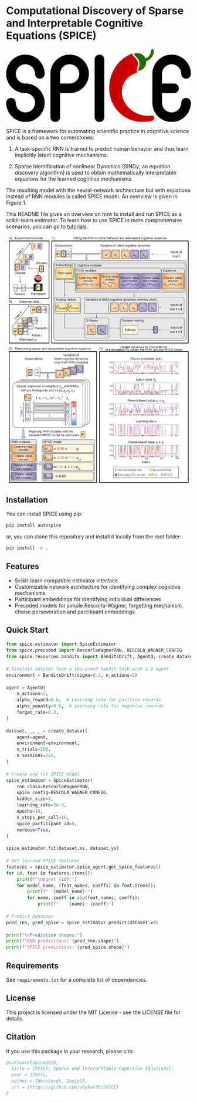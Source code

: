 # Computational Discovery of Sparse and Interpretable Cognitive Equations (SPICE)

![SPICE Logo](https://github.com/whyhardt/SPICE/blob/main/figures/spice_logo.png?raw=true)

SPICE is a framework for automating scientific practice in cognitive science and is based on a two cornerstones:

1. A task-specific RNN is trained to predict human behavior and thus learn implicitly latent cognitive mechanisms.

2. Sparse Identification of nonlinear Dynamics (SINDy; an equation discovery algorithm) is used to obtain mathematically interpretable equations for the learned cognitive mechanisms.

The resulting model with the neural-network architecture but with equations instead of RNN modules is called SPICE model. An overview is given in Figure 1.

This README file gives an overview on how to install and run SPICE as a scikit-learn estimator. To learn how to use SPICE in more comprehensive scenarios, you can go to [tutorials](tutorials).

![Figure 1 - SPICE Overview](https://github.com/whyhardt/SPICE/blob/main/figures/spice_overview.jpg?raw=true "Figure 1: SPICE overview")

## Installation

You can install SPICE using pip:

```bash
pip install autospice
```

or, you can clone this repository and install it locally from the root folder:

```bash
pip install -e .
```

## Features

- Scikit-learn compatible estimator interface
- Customizable network architecture for identifying complex cognitive mechanisms
- Participant embeddings for identifying individual differences
- Precoded models for simple Rescorla-Wagner, forgetting mechanism, choise perseveration and parcitipant embeddings

## Quick Start

```python
from spice.estimator import SpiceEstimator
from spice.precoded import RescorlaWagnerRNN, RESCOLA_WAGNER_CONFIG
from spice.resources.bandits import BanditsDrift, AgentQ, create_dataset

# Simulate dataset from a two-armed bandit task with a Q agent
environment = BanditsDrift(sigma=0.2, n_actions=2)

agent = AgentQ(
    n_actions=2,
    alpha_reward=0.6,  # Learning rate for positive rewards 
    alpha_penalty=0.6,  # Learning rate for negative rewards
    forget_rate=0.3,
)

dataset, _, _ = create_dataset(
    agent=agent,
    environment=environment,
    n_trials=200,
    n_sessions=256,
)

# Create and fit SPICE model
spice_estimator = SpiceEstimator(
    rnn_class=RescorlaWagnerRNN,
    spice_config=RESCOLA_WAGNER_CONFIG,
    hidden_size=8,
    learning_rate=5e-3,
    epochs=16,
    n_steps_per_call=16,
    spice_participant_id=0,
    verbose=True,
)

spice_estimator.fit(dataset.xs, dataset.ys)

# Get learned SPICE features
features = spice_estimator.spice_agent.get_spice_features()
for id, feat in features.items():
    print(f"\nAgent {id}:")
    for model_name, (feat_names, coeffs) in feat.items():
        print(f"  {model_name}:")
        for name, coeff in zip(feat_names, coeffs):
            print(f"    {name}: {coeff}")

# Predict behavior
pred_rnn, pred_spice = spice_estimator.predict(dataset.xs)

print("\nPrediction shapes:")
print(f"RNN predictions: {pred_rnn.shape}")
print(f"SPICE predictions: {pred_spice.shape}")  
```

## Requirements

See `requirements.txt` for a complete list of dependencies.

## License

This project is licensed under the MIT License - see the LICENSE file for details.

## Citation

If you use this package in your research, please cite:

```bibtex
@software{spice2025,
  title = {SPICE: Sparse and Interpretable Cognitive Equations},
  year = {2025},
  author = {Weinhardt, Daniel},
  url = {https://github.com/whyhardt/SPICE}
}
```
